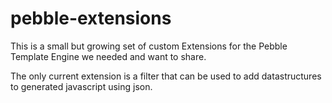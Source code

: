 # pebble-extensions

This is a small but growing set of custom Extensions for the Pebble Template Engine we needed and want to share.

The only current extension is a filter that can be used to add datastructures to generated javascript using json.
 
